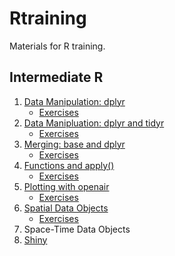 # Rtraining

Materials for R training.

## Intermediate R

1. [Data Manipulation: dplyr](http://rpubs.com/NateByers/datamanip1)
    + [Exercises](http://rpubs.com/NateByers/datamanip1exercises)
2. [Data Manipluation: dplyr and tidyr](http://rpubs.com/NateByers/datamanip2)
    + [Exercises](http://rpubs.com/NateByers/datamanip2exercises)
3. [Merging: base and dplyr](http://rpubs.com/NateByers/merging)
    + [Exercises](http://rpubs.com/NateByers/mergingexercises)
4. [Functions and apply()](http://rpubs.com/NateByers/functionsApply)
    + [Exercises](http://rpubs.com/NateByers/functionsExercises)
5. [Plotting with openair](http://rpubs.com/NateByers/openair)
    + [Exercises](http://rpubs.com/NateByers/openairExercises)
6. [Spatial Data Objects](http://rpubs.com/NateByers/spatialobjects)
    + [Exercises](http://rpubs.com/NateByers/spatialobjectsExercises)
7. Space-Time Data Objects
8. [Shiny](https://natebyers.shinyapps.io/IntroToShiny)
